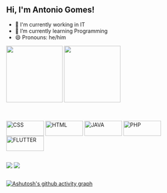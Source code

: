 ## Hi, I'm Antonio Gomes!
- 🔭 I'm currently working in IT
- 🌱 I’m currently learning Programming
- 😄 Pronouns: he/him
<div>
  <a href="https://github.com/meudeusgomes"></a>
  <img height="150em" src="https://github-readme-stats.vercel.app/api?username=meudeusgomes&show_icons=true&theme=tokyonight&include_all_commits=true&count_private=true">
  <img height="150em" src="https://github-readme-stats.vercel.app/api/top-langs/?username=meudeusgomes&layout=compact&langs_count=16&theme=tokyonight">
</div>

##

<div style="display: inline_block"><br>
  <img align="center" alt="CSS" height="40" width="100" src="https://img.shields.io/badge/CSS-239120?&style=for-the-badge&logo=css3&logoColor=white">
  <img align="center" alt="HTML" height="40" width="100" src="https://img.shields.io/badge/HTML5-E34F26?style=for-the-badge&logo=html5&logoColor=white">
  <img align="center" alt="JAVA" height="40" width="100" src="https://img.shields.io/badge/Java-ED8B00?style=for-the-badge&logo=openjdk&logoColor=white">
  <img align="center" alt="PHP" height="40" width="100" src="https://img.shields.io/badge/PHP-777BB4?style=for-the-badge&logo=php&logoColor=white">
  <img align="center" alt="FLUTTER" height="40" width="100" src="https://img.shields.io/badge/Flutter-02569B?style=for-the-badge&logo=flutter&logoColor=white">
</div>

##

<div> 
  <a href="https://instagram.com/meudeusgomes" target="_blank"><img src="https://img.shields.io/badge/-Instagram-%23E4405F?style=for-the-badge&logo=instagram&logoColor=white" target="_blank"></a>
  <a href="https://www.linkedin.com/in/meudeusgomes" target="_blank"><img src="https://img.shields.io/badge/-LinkedIn-%230077B5?style=for-the-badge&logo=linkedin&logoColor=white" target="_blank"></a> 
</div>

##

[![Ashutosh's github activity graph](https://github-readme-activity-graph.vercel.app/graph?username=meudeusgomes&bg_color=1a1b27&color=5172ae&line=2b3753&point=3bc9b9&area=true&hide_border=true)](https://github.com/ashutosh00710/github-readme-activity-graph)
